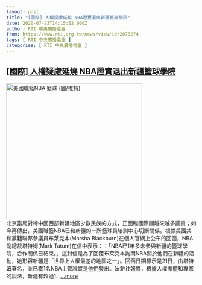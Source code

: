 ```yaml
---
layout: post
title: "[國際] 人權疑慮延燒 NBA證實退出新疆籃球學院"
date: 2020-07-23T14:15:52.000Z
author: RTI 中央廣播電臺
from: https://www.rti.org.tw/news/view/id/2073274
tags: [ RTI 中央廣播電臺 ]
categories: [ RTI 中央廣播電臺 ]
---
```

<!--1595513752000-->
[[國際] 人權疑慮延燒 NBA證實退出新疆籃球學院](https://www.rti.org.tw/news/view/id/2073274)
------

<div>
<img src="https://static.rti.org.tw/assets/thumbnails/2020/03/16/ae60b804cea4c3b3017d1f9cee6ba177.jpg" width="360" alt="美國職籃NBA 籃球 (圖/推特)" title="美國職籃NBA 籃球 (圖/推特)"><br>北京當局對待中國西部新疆地區少數民族的方式，正面臨國際間越來越多譴責；如今再傳出，美國職籃NBA已和新疆的一所籃球員培訓中心切斷關係。根據美國共和黨籍聯邦參議員布萊克本(Marsha Blackburn)在個人官網上公布的回函，NBA副總裁塔特姆(Mark Tatum)在信中表示：：「NBA已1年多未參與新疆的籃球學院，合作關係已結束。」這封信是為了回覆布萊克本詢問NBA關於他們在新疆的活動，她形容新疆是「世界上人權最差的地區之一」。回函日期標示是21日，由塔特姆署名，並已獲1名NBA主管證實是他們發出。法新社報導，根據人權團體和專家的說法，新疆有超過1...<a target="_blank" href="https://www.rti.org.tw/news/view/id/2073274">...more</a>
</div>
